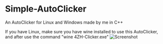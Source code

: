 # Simple-AutoClicker
An AutoClicker for Linux and Windows made by me in C++

If you have Linux, make sure you have wine installed to use this AutoClicker, and after use the command "wine 4ZH-Clicker.exe"
![Screenshot](https://user-images.githubusercontent.com/95748889/190922340-8eda524d-02b2-4693-9884-72bf3bd6be8a.png)
